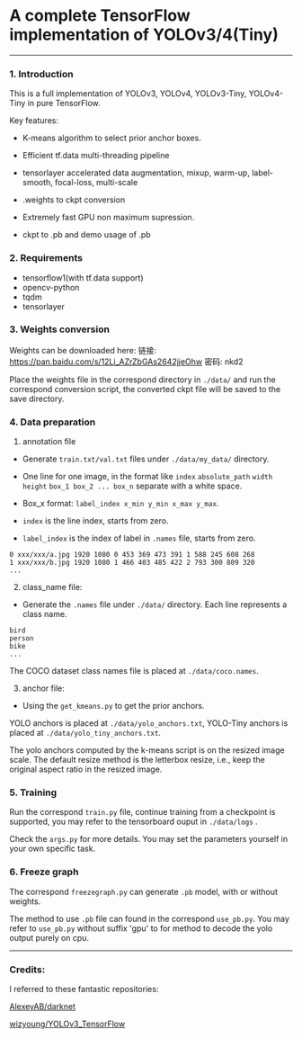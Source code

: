 # A complete TensorFlow implementation of YOLOv3/4(Tiny)


--------

### 1. Introduction

This is a full implementation of YOLOv3, YOLOv4, YOLOv3-Tiny, YOLOv4-Tiny in pure TensorFlow. 

Key features:

-   K-means algorithm to select prior anchor boxes.

- Efficient tf.data multi-threading pipeline
- tensorlayer accelerated data augmentation, mixup, warm-up, label-smooth, focal-loss, multi-scale
- .weights to ckpt conversion
- Extremely fast GPU non maximum supression.
- ckpt to .pb and demo usage of .pb

### 2. Requirements

- tensorflow1(with tf.data support)
- opencv-python
- tqdm
- tensorlayer

### 3. Weights conversion

Weights can be downloaded here: 链接: https://pan.baidu.com/s/12Li_AZrZbGAs2642jjeOhw  密码: nkd2

Place the weights file in the correspond directory in `./data/` and run the correspond conversion script, the converted ckpt file will be saved to the save directory.

### 4. Data preparation

1.  annotation file

-   Generate `train.txt/val.txt` files under `./data/my_data/` directory. 

-   One line for one image, in the format like `index` `absolute_path` `width` `height` `box_1 box_2 ... box_n` separate with a white space. 

-   Box_x format: `label_index x_min y_min x_max y_max`.

-   `index` is the line index, starts from zero.

-   `label_index` is the index of label in `.names` file, starts from zero.

```
0 xxx/xxx/a.jpg 1920 1080 0 453 369 473 391 1 588 245 608 268
1 xxx/xxx/b.jpg 1920 1080 1 466 403 485 422 2 793 300 809 320
...
```

2.  class_name file:

-   Generate the `.names` file under `./data/` directory. Each line represents a class name.

```
bird
person
bike
...
```

The COCO dataset class names file is placed at `./data/coco.names`.

3.  anchor file:

-   Using the `get_kmeans.py` to get the prior anchors.

YOLO anchors is placed at `./data/yolo_anchors.txt`, YOLO-Tiny anchors is placed at `./data/yolo_tiny_anchors.txt`.

The yolo anchors computed by the k-means script is on the resized image scale.  The default resize method is the letterbox resize, i.e., keep the original aspect ratio in the resized image.

### 5. Training

Run the correspond `train.py` file, continue training from a checkpoint is supported, you may refer to the tensorboard ouput in `./data/logs` .

Check the `args.py` for more details. You may set the parameters yourself in your own specific task.

### 6. Freeze graph

The correspond `freezegraph.py` can generate `.pb` model, with or without weights.

The method to use `.pb` file can found in the correspond `use_pb.py`. You may refer to `use_pb.py` without suffix 'gpu' to for method to decode the yolo output purely on cpu.

-------

### Credits:

I referred to these fantastic repositories:

[AlexeyAB/darknet](https://github.com/AlexeyAB/darknet)

[wizyoung/YOLOv3_TensorFlow](https://github.com/wizyoung/YOLOv3_TensorFlow)


